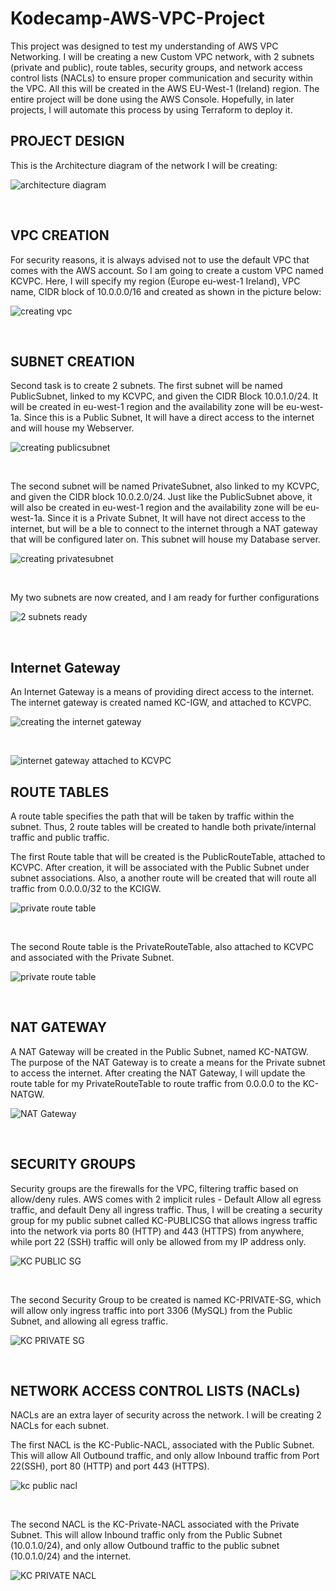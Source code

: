 # Kodecamp-AWS-VPC-Project
This project was designed to test my understanding of AWS VPC Networking. I will be creating a new Custom VPC network, with 2 subnets (private and public), route tables, security groups, and network access control lists (NACLs) to ensure proper communication and security within the VPC. All this will be created in the AWS EU-West-1 (Ireland) region. The entire project will be done using the AWS Console. Hopefully, in later projects, I will automate this process by using Terraform to deploy it. 

## PROJECT DESIGN 

This is the Architecture diagram of the network I will be creating: 

![architecture diagram](https://github.com/user-attachments/assets/1c923eb3-ce79-4d07-bbb4-c84ff42696f1)

<br>

## VPC CREATION 
For security reasons, it is always advised not to use the default VPC that comes with the AWS account. So I am going to create a custom VPC named KCVPC. Here, I will specify my region (Europe eu-west-1 Ireland), VPC name, CIDR block of 10.0.0.0/16 and created as shown in the picture below: 


![creating vpc](https://github.com/user-attachments/assets/19de5b84-863e-4e4d-9569-b65bea070593) 

<br> 

## SUBNET CREATION
Second task is to create 2 subnets. The first subnet will be named PublicSubnet, linked to my KCVPC, and given the CIDR Block 10.0.1.0/24. It will be created in eu-west-1 region and the availability zone will be eu-west-1a. Since this is a Public Subnet, It will have a direct access to the internet and will house my Webserver.


![creating publicsubnet](https://github.com/user-attachments/assets/03c73d98-ad2e-49d2-8120-bbded3a25341) 

<br> 

The second subnet will be named PrivateSubnet, also linked to my KCVPC, and given the CIDR block 10.0.2.0/24. Just like the PublicSubnet above, it will also be created in eu-west-1 region and the availability zone will be eu-west-1a. Since it is a Private Subnet, It will have not direct access to the internet, but will be a ble to connect to the internet through a NAT gateway that will be configured later on. This subnet will house my Database server. 

![creating privatesubnet](https://github.com/user-attachments/assets/4ca26996-7476-43bf-a1a5-e76bb20c6538) 

<br> 

My two subnets are now created, and I am ready for further configurations


![2 subnets ready](https://github.com/user-attachments/assets/4f803b54-628c-4f6f-97c9-83c2d6fd9b66)

<br> 


## Internet Gateway 
An Internet Gateway is a means of providing direct access to the internet. The internet gateway is created named KC-IGW, and attached to KCVPC. 


![creating the internet gateway](https://github.com/user-attachments/assets/320986d6-f46f-4b8c-b3a6-0f3c95d8df1d)

<br>


![internet gateway attached to KCVPC](https://github.com/user-attachments/assets/ce27ac30-d037-4dcd-9b5d-8ca4926e5fa5) 


## ROUTE TABLES 
A route table specifies the path that will be taken by traffic within the subnet. Thus, 2 route tables will be created to handle both private/internal traffic and public traffic. 

The first Route table that will be created is the PublicRouteTable, attached to KCVPC. After creation, it will be associated with the Public Subnet under subnet associations. Also, a another route will be created that will route all traffic from 0.0.0.0/32 to the KCIGW. 

![private route table](https://github.com/user-attachments/assets/943a3b96-6819-4130-9930-aed049e60165) 


<br> 

The second Route table is the PrivateRouteTable, also attached to KCVPC and associated with the Private Subnet. 


![private route table](https://github.com/user-attachments/assets/e086c3f3-f3a6-4467-94fa-e21f940b00b8) 

<br> 

## NAT GATEWAY 
A NAT Gateway will be created in the Public Subnet, named KC-NATGW. The purpose of the NAT Gateway is to create a means for the Private subnet to access the internet. After creating the NAT Gateway, I will update the route table for my PrivateRouteTable to route traffic from 0.0.0.0 to the KC-NATGW. 


![NAT Gateway](https://github.com/user-attachments/assets/b1af4b8f-3cb5-4de1-807c-3b1588062080) 

<br> 

## SECURITY GROUPS 
Security groups are the firewalls for the VPC, filtering traffic based on allow/deny rules. AWS comes with 2 implicit rules - Default Allow all egress traffic, and default Deny all ingress traffic. Thus, I will be creating a security group for my public subnet called KC-PUBLICSG that allows ingress traffic into the network via ports 80 (HTTP) and 443 (HTTPS) from anywhere, while port 22 (SSH) traffic will only be allowed from my IP address only. 

![KC PUBLIC SG](https://github.com/user-attachments/assets/e68dedb3-8cc5-4a0a-9e3b-eb4a32c9fdb3)

<br>


The second Security Group to be created is named KC-PRIVATE-SG, which will allow only ingress traffic into port 3306 (MySQL) from the Public Subnet, and allowing all egress traffic. 


![KC PRIVATE SG](https://github.com/user-attachments/assets/c0730d05-c614-4358-b3c7-67db87c15032)


<br> 

## NETWORK ACCESS CONTROL LISTS (NACLs) 
NACLs are an extra layer of security across the network. I will be creating 2 NACLs for each subnet. 

The first NACL is the KC-Public-NACL, associated with the Public Subnet. This will allow All Outbound traffic, and only allow Inbound traffic from Port 22(SSH), port 80 (HTTP) and port 443 (HTTPS). 

![kc public nacl](https://github.com/user-attachments/assets/1085d27f-9643-450c-b456-460d663b1266)


<br> 

The second NACL is the KC-Private-NACL associated with the Private Subnet. This will allow Inbound traffic only from the Public Subnet (10.0.1.0/24), and only allow Outbound traffic to the public subnet (10.0.1.0/24) and the internet. 

![KC PRIVATE NACL](https://github.com/user-attachments/assets/648fa738-88b7-4da0-bb41-5e2bf6946691)

<br>



